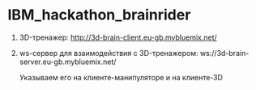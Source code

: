 # IBM_hackathon_brainrider

1. 3D-тренажер: http://3d-brain-client.eu-gb.mybluemix.net/

2. ws-сервер для взаимодействия с 3D-тренажером: ws://3d-brain-server.eu-gb.mybluemix.net/

   Указываем его на клиенте-манипуляторе и на клиенте-3D
